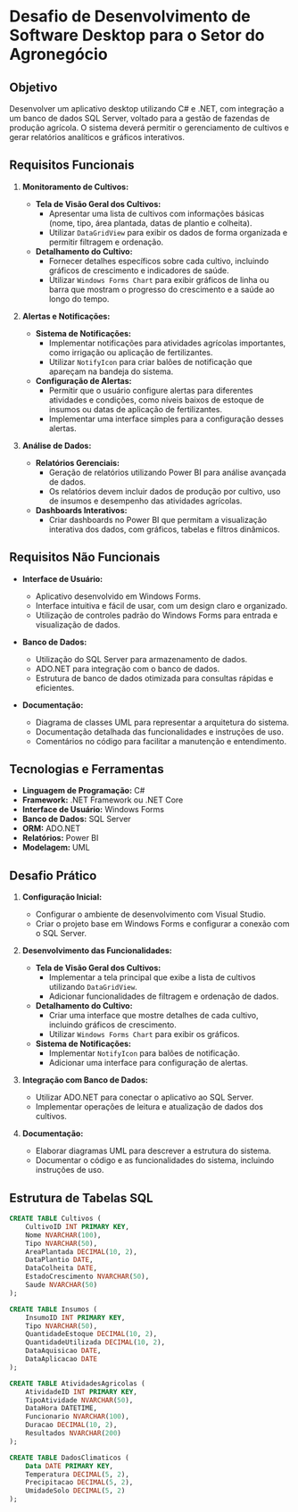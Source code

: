 # Desafio de Desenvolvimento de Software Desktop para o Setor do Agronegócio

## Objetivo
Desenvolver um aplicativo desktop utilizando C# e .NET, com integração a um banco de dados SQL Server, voltado para a gestão de fazendas de produção agrícola. O sistema deverá permitir o gerenciamento de cultivos e gerar relatórios analíticos e gráficos interativos.

## Requisitos Funcionais

1. **Monitoramento de Cultivos:**
   - **Tela de Visão Geral dos Cultivos:**
     - Apresentar uma lista de cultivos com informações básicas (nome, tipo, área plantada, datas de plantio e colheita).
     - Utilizar `DataGridView` para exibir os dados de forma organizada e permitir filtragem e ordenação.
   - **Detalhamento do Cultivo:**
     - Fornecer detalhes específicos sobre cada cultivo, incluindo gráficos de crescimento e indicadores de saúde.
     - Utilizar `Windows Forms Chart` para exibir gráficos de linha ou barra que mostram o progresso do crescimento e a saúde ao longo do tempo.

2. **Alertas e Notificações:**
   - **Sistema de Notificações:**
     - Implementar notificações para atividades agrícolas importantes, como irrigação ou aplicação de fertilizantes.
     - Utilizar `NotifyIcon` para criar balões de notificação que apareçam na bandeja do sistema.
   - **Configuração de Alertas:**
     - Permitir que o usuário configure alertas para diferentes atividades e condições, como níveis baixos de estoque de insumos ou datas de aplicação de fertilizantes.
     - Implementar uma interface simples para a configuração desses alertas.

3. **Análise de Dados:**
   - **Relatórios Gerenciais:**
     - Geração de relatórios utilizando Power BI para análise avançada de dados.
     - Os relatórios devem incluir dados de produção por cultivo, uso de insumos e desempenho das atividades agrícolas.
   - **Dashboards Interativos:**
     - Criar dashboards no Power BI que permitam a visualização interativa dos dados, com gráficos, tabelas e filtros dinâmicos.

## Requisitos Não Funcionais

- **Interface de Usuário:**
  - Aplicativo desenvolvido em Windows Forms.
  - Interface intuitiva e fácil de usar, com um design claro e organizado.
  - Utilização de controles padrão do Windows Forms para entrada e visualização de dados.

- **Banco de Dados:**
  - Utilização do SQL Server para armazenamento de dados.
  - ADO.NET para integração com o banco de dados.
  - Estrutura de banco de dados otimizada para consultas rápidas e eficientes.

- **Documentação:**
  - Diagrama de classes UML para representar a arquitetura do sistema.
  - Documentação detalhada das funcionalidades e instruções de uso.
  - Comentários no código para facilitar a manutenção e entendimento.

## Tecnologias e Ferramentas

- **Linguagem de Programação:** C#
- **Framework:** .NET Framework ou .NET Core
- **Interface de Usuário:** Windows Forms
- **Banco de Dados:** SQL Server
- **ORM:** ADO.NET
- **Relatórios:** Power BI
- **Modelagem:** UML

## Desafio Prático

1. **Configuração Inicial:**
   - Configurar o ambiente de desenvolvimento com Visual Studio.
   - Criar o projeto base em Windows Forms e configurar a conexão com o SQL Server.

2. **Desenvolvimento das Funcionalidades:**
   - **Tela de Visão Geral dos Cultivos:**
     - Implementar a tela principal que exibe a lista de cultivos utilizando `DataGridView`.
     - Adicionar funcionalidades de filtragem e ordenação de dados.
   - **Detalhamento do Cultivo:**
     - Criar uma interface que mostre detalhes de cada cultivo, incluindo gráficos de crescimento.
     - Utilizar `Windows Forms Chart` para exibir os gráficos.
   - **Sistema de Notificações:**
     - Implementar `NotifyIcon` para balões de notificação.
     - Adicionar uma interface para configuração de alertas.

3. **Integração com Banco de Dados:**
   - Utilizar ADO.NET para conectar o aplicativo ao SQL Server.
   - Implementar operações de leitura e atualização de dados dos cultivos.

4. **Documentação:**
   - Elaborar diagramas UML para descrever a estrutura do sistema.
   - Documentar o código e as funcionalidades do sistema, incluindo instruções de uso.

## Estrutura de Tabelas SQL

```sql
CREATE TABLE Cultivos (
    CultivoID INT PRIMARY KEY,
    Nome NVARCHAR(100),
    Tipo NVARCHAR(50),
    AreaPlantada DECIMAL(10, 2),
    DataPlantio DATE,
    DataColheita DATE,
    EstadoCrescimento NVARCHAR(50),
    Saude NVARCHAR(50)
);

CREATE TABLE Insumos (
    InsumoID INT PRIMARY KEY,
    Tipo NVARCHAR(50),
    QuantidadeEstoque DECIMAL(10, 2),
    QuantidadeUtilizada DECIMAL(10, 2),
    DataAquisicao DATE,
    DataAplicacao DATE
);

CREATE TABLE AtividadesAgricolas (
    AtividadeID INT PRIMARY KEY,
    TipoAtividade NVARCHAR(50),
    DataHora DATETIME,
    Funcionario NVARCHAR(100),
    Duracao DECIMAL(10, 2),
    Resultados NVARCHAR(200)
);

CREATE TABLE DadosClimaticos (
    Data DATE PRIMARY KEY,
    Temperatura DECIMAL(5, 2),
    Precipitacao DECIMAL(5, 2),
    UmidadeSolo DECIMAL(5, 2)
);
